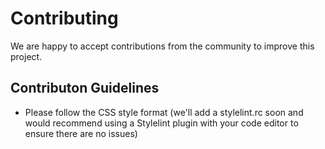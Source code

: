 # Contributing

We are happy to accept contributions from the community to improve this project.


## Contributon Guidelines

- Please follow the CSS style format (we'll add a stylelint.rc soon and would recommend using a Stylelint plugin with your code editor to ensure there are no issues)
